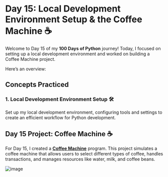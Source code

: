 # Day 15: Local Development Environment Setup & the Coffee Machine ☕️

Welcome to Day 15 of my **100 Days of Python** journey! Today, I focused on setting up a local development environment and worked on building a Coffee Machine project.

Here’s an overview:

## Concepts Practiced

### 1. Local Development Environment Setup 🛠️
Set up my local development environment, configuring tools and settings to create an efficient workflow for Python development.

## Day 15 Project: Coffee Machine ☕️

For Day 15, I created a [**Coffee Machine**](Coffee_Machine_Project.py) program. This project simulates a coffee machine that allows users to select different types of coffee, handles transactions, and manages resources like water, milk, and coffee beans.

![image](https://github.com/user-attachments/assets/770f1566-cea0-4fe4-8b53-2ad951e1b3c4)
